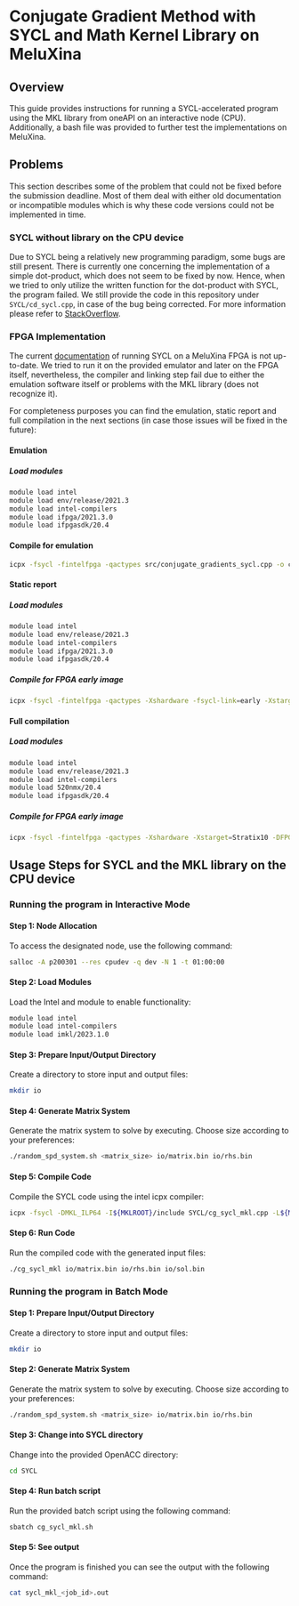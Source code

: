 # Conjugate Gradient Method with SYCL and Math Kernel Library on MeluXina

## Overview
This guide provides instructions for running a SYCL-accelerated program using the MKL library from oneAPI on an interactive node (CPU).
Additionally, a bash file was provided to further test the implementations on MeluXina.

## Problems
This section describes some of the problem that could not be fixed before the submission deadline.
Most of them deal with either old documentation or incompatible modules which is why these code versions could not be implemented in time.

### SYCL without library on the CPU device
Due to SYCL being a relatively new programming paradigm, some bugs are still present. 
There is currently one concerning the implementation of a simple dot-product, which does not seem to be fixed by now. 
Hence, when we tried to only utilize the written function for the dot-product with SYCL, the program failed. We still provide the code 
in this repository under `SYCL/cd_sycl.cpp`, in case of the bug being corrected.
For more information please refer to
[StackOverflow](https://stackoverflow.com/questions/75621264/sycl-dot-product-code-gives-wrong-results).

### FPGA Implementation
The current [documentation](https://ekieffer.github.io/oneAPI-FPGA/compile/) of running SYCL on a MeluXina FPGA is not up-to-date. 
We tried to run it on the provided emulator and later on the FPGA itself, nevertheless, the compiler and linking step fail due to either the
emulation software itself or problems with the MKL library (does not recognize it).

For completeness purposes you can find the emulation, static report and full compilation in the next sections (in case those issues will be fixed in the future):

#### Emulation

##### Load modules
```bash
module load intel
module load env/release/2021.3
module load intel-compilers
module load ifpga/2021.3.0
module load ifpgasdk/20.4
```

#### Compile for emulation
```bash
icpx -fsycl -fintelfpga -qactypes src/conjugate_gradients_sycl.cpp -o conjugate_gradients_sycl.fpga_emu
```

#### Static report

##### Load modules
```bash
module load intel
module load env/release/2021.3
module load intel-compilers
module load ifpga/2021.3.0
module load ifpgasdk/20.4
```

##### Compile for FPGA early image
```bash
icpx -fsycl -fintelfpga -qactypes -Xshardware -fsycl-link=early -Xstarget=Stratix10 cg_sycl.cpp -o cg_sycl_report.a
```

#### Full compilation

##### Load modules
```bash
module load intel
module load env/release/2021.3
module load intel-compilers
module load 520nmx/20.4
module load ifpgasdk/20.4
```

##### Compile for FPGA early image
```bash
icpx -fsycl -fintelfpga -qactypes -Xshardware -Xstarget=Stratix10 -DFPGA_HARDWARE cg_sycl.cpp -o cg_sycl_report.fpga
```

## Usage Steps for SYCL and the MKL library on the CPU device 

### Running the program in Interactive Mode

#### Step 1: Node Allocation
To access the designated node, use the following command:

```bash
salloc -A p200301 --res cpudev -q dev -N 1 -t 01:00:00
```

#### Step 2: Load Modules
Load the Intel and  module to enable functionality:

```bash
module load intel
module load intel-compilers
module load imkl/2023.1.0
```

#### Step 3: Prepare Input/Output Directory
Create a directory to store input and output files:

```bash
mkdir io
```

#### Step 4: Generate Matrix System
Generate the matrix system to solve by executing.
Choose size according to your preferences:

```bash
./random_spd_system.sh <matrix_size> io/matrix.bin io/rhs.bin
```

#### Step 5: Compile Code
Compile the SYCL code using the intel icpx compiler:

```bash
icpx -fsycl -DMKL_ILP64 -I${MKLROOT}/include SYCL/cg_sycl_mkl.cpp -L${MKLROOT}/lib/intel64 -lmkl_sycl -lmkl_intel_ilp64 -lmkl_tbb_thread -lmkl_core -lsycl -lOpenCL -ltbb -pthread -ldl -lm -o cg_sycl_mkl
```

#### Step 6: Run Code
Run the compiled code with the generated input files:

```bash
./cg_sycl_mkl io/matrix.bin io/rhs.bin io/sol.bin
```

### Running the program in Batch Mode

#### Step 1: Prepare Input/Output Directory
Create a directory to store input and output files:

```bash
mkdir io
```

#### Step 2: Generate Matrix System
Generate the matrix system to solve by executing.
Choose size according to your preferences:

```bash
./random_spd_system.sh <matrix_size> io/matrix.bin io/rhs.bin
```

#### Step 3: Change into SYCL directory
Change into the provided OpenACC directory:

```bash
cd SYCL
```

#### Step 4: Run batch script
Run the provided batch script using the following command:

```bash
sbatch cg_sycl_mkl.sh
```

#### Step 5: See output
Once the program is finished you can see the output with the following command:

```bash
cat sycl_mkl_<job_id>.out
```